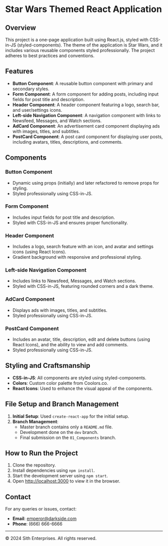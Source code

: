 # Star Wars Themed React Application

## Overview

This project is a one-page application built using React.js, styled with CSS-in-JS (styled-components). The theme of the application is Star Wars, and it includes various reusable components styled professionally. The project adheres to best practices and conventions.

## Features

- **Button Component**: A reusable button component with primary and secondary styles.
- **Form Component**: A form component for adding posts, including input fields for post title and description.
- **Header Component**: A header component featuring a logo, search bar, and user/settings icons.
- **Left-side Navigation Component**: A navigation component with links to Newsfeed, Messages, and Watch sections.
- **AdCard Component**: An advertisement card component displaying ads with images, titles, and subtitles.
- **PostCard Component**: A post card component for displaying user posts, including avatars, titles, descriptions, and comments.

## Components

### Button Component

- Dynamic using props (initially) and later refactored to remove props for styling.
- Styled professionally using CSS-in-JS.

### Form Component

- Includes input fields for post title and description.
- Styled with CSS-in-JS and ensures proper functionality.

### Header Component

- Includes a logo, search feature with an icon, and avatar and settings icons (using React Icons).
- Gradient background with responsive and professional styling.

### Left-side Navigation Component

- Includes links to Newsfeed, Messages, and Watch sections.
- Styled with CSS-in-JS, featuring rounded corners and a dark theme.

### AdCard Component

- Displays ads with images, titles, and subtitles.
- Styled professionally using CSS-in-JS.

### PostCard Component

- Includes an avatar, title, description, edit and delete buttons (using React Icons), and the ability to view and add comments.
- Styled professionally using CSS-in-JS.

## Styling and Craftsmanship

- **CSS-in-JS**: All components are styled using styled-components.
- **Colors**: Custom color palette from Coolors.co.
- **React Icons**: Used to enhance the visual appeal of the components.

## File Setup and Branch Management

1. **Initial Setup**: Used `create-react-app` for the initial setup.
2. **Branch Management**:
    - Master branch contains only a `README.md` file.
    - Development done on the `dev` branch.
    - Final submission on the `01_Components` branch.

## How to Run the Project

1. Clone the repository.
2. Install dependencies using `npm install`.
3. Start the development server using `npm start`.
4. Open [http://localhost:3000](http://localhost:3000) to view it in the browser.

## Contact

For any queries or issues, contact:
- **Email**: emperor@darkside.com
- **Phone**: (666) 666-6666

---

&copy; 2024 Sith Enterprises. All rights reserved.